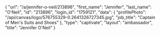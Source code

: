 {
    "url": "\/a\/jennifer-o-neil\/213896",
    "first_name": "Jennifer",
    "last_name": "O'Neil",
    "id": "213896",
    "login_id": "1759121",
    "data": {
        "profilePhoto": "\/api\/canvas\/logo\/576755329-0.2641326727345.jpg",
        "job_title": "Captain of Men's Suits and Shoes"
    },
    "type": "captivate",
    "layout": "ambassador",
    "title": "Jennifer O'Neil"
}